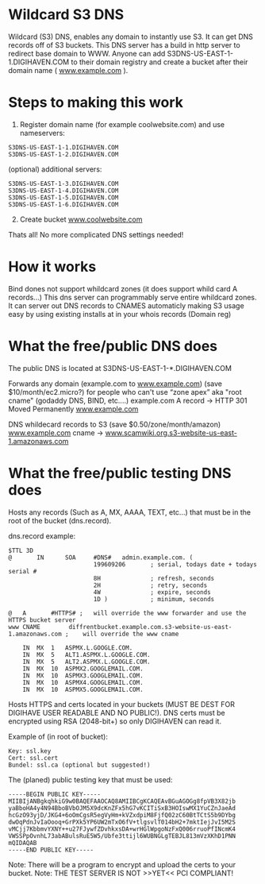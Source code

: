Wildcard S3 DNS
=============

Wildcard (S3) DNS, enables any domain to instantly use S3. It can get DNS records off of S3 buckets. This DNS server has a build in http server to redirect base domain to WWW. Anyone can add S3DNS-US-EAST-1-1.DIGIHAVEN.COM to their domain registry and create a bucket after their domain name ( www.example.com ).

Steps to making this work
=============

1) Register domain name (for example coolwebsite.com) and use nameservers:
```````
S3DNS-US-EAST-1-1.DIGIHAVEN.COM 
S3DNS-US-EAST-1-2.DIGIHAVEN.COM
````````

(optional) additional servers:
````````
S3DNS-US-EAST-1-3.DIGIHAVEN.COM
S3DNS-US-EAST-1-4.DIGIHAVEN.COM
S3DNS-US-EAST-1-5.DIGIHAVEN.COM
S3DNS-US-EAST-1-6.DIGIHAVEN.COM
````````

2) Create bucket www.coolwebsite.com

Thats all! No more complicated DNS settings needed!

How it works
=============

Bind dones not support whildcard zones (it does support whild card A records...)
This dns server can programmably serve entire whildcard zones.
It can server out DNS records to CNAMES automaticly making S3 usage easy by using existing installs at in your whois records (Domain reg)

What the free/public DNS does
=============

The public DNS is located at S3DNS-US-EAST-1-*.DIGIHAVEN.COM
 
Forwards any domain (example.com to www.example.com) (save $10/month/ec2.micro?) for people who can't use “zone apex” aka "root cname" (godaddy DNS, BIND, etc....)
	example.com A record -> HTTP 301 Moved Permanently www.example.com

DNS whildecard records to S3 (save $0.50/zone/month/amazon)
	www.example.com cname -> www.scamwiki.org.s3-website-us-east-1.amazonaws.com


What the free/public testing DNS does
=============

Hosts any records (Such as A, MX, AAAA, TEXT, etc...) that must be in the root of the bucket (dns.record).

dns.record example:
```````````````
$TTL 3D
@       IN      SOA     #DNS#	admin.example.com. (
                        199609206       ; serial, todays date + todays serial #
                        8H              ; refresh, seconds
                        2H              ; retry, seconds
                        4W              ; expire, seconds
                        1D )            ; minimum, seconds

@	A		#HTTPS# ; 	will override the www forwarder and use the HTTPS bucket server
www	CNAME		 diffrentbucket.example.com.s3-website-us-east-1.amazonaws.com ; 	will override the www cname

	IN	MX	1  	ASPMX.L.GOOGLE.COM.
	IN	MX	5 	ALT1.ASPMX.L.GOOGLE.COM.
	IN	MX	5	ALT2.ASPMX.L.GOOGLE.COM.
	IN	MX	10	ASPMX2.GOOGLEMAIL.COM.
	IN	MX	10	ASPMX3.GOOGLEMAIL.COM.
	IN	MX	10	ASPMX4.GOOGLEMAIL.COM.
	IN	MX	10	ASPMX5.GOOGLEMAIL.COM.
```````````````

Hosts HTTPS and certs located in your buckets (MUST BE DEST FOR DIGIHAVE USER READABLE AND NO PUBLIC!). DNS certs must be encrypted using RSA (2048-bit+) so only DIGIHAVEN can read it.

Example of (in root of bucket):
```````
Key: ssl.key
Cert: ssl.cert
Bundel: ssl.ca (optional but suggested!)
```````

The (planed) public testing key that must be used:
```````
-----BEGIN PUBLIC KEY-----
MIIBIjANBgkqhkiG9w0BAQEFAAOCAQ8AMIIBCgKCAQEAvBGuAGOGg8fpVB3X82jb
yaBboHA4y4N94BboBVbOJM5X9dcKnZFx5hG7vKCITiSxB3HOIswMX1YuCZnJaeAd
hcGzO93yjD/JKG4+6oOmCgsR5egVyHm+kVZxdpiM8FjfQ02zC60BtTCtS5b9DYbg
dwOqPdnJvIaOooq+GrPXk5YP6UW2mTxO6fV+tlgsvlT014bH2+7mktIejJvI5M2S
vMCjj7KbbmvYXNY++u27FJywfZDvhkxsDA+wrHGlWpgoNzFxQ006rruoPfINcmK4
VWSSPpOvnhL73abABulsRuE5W5/Ubfe3ttijl6WUBNGLgTEBJL813mVzXKhD1PNN
mQIDAQAB
-----END PUBLIC KEY-----
```````

Note: There will be a program to encrypt and upload the certs to your bucket.
Note: THE TEST SERVER IS NOT >>YET<< PCI COMPLIANT!
